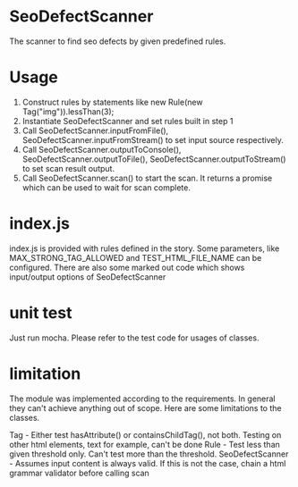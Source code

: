 # SeoDefectScanner

The scanner to find seo defects by given predefined rules.

# Usage

1. Construct rules by statements like new Rule(new Tag("img")).lessThan(3);
2. Instantiate SeoDefectScanner and set rules built in step 1
3. Call SeoDefectScanner.inputFromFile(), SeoDefectScanner.inputFromStream() to set input source respectively.
4. Call SeoDefectScanner.outputToConsole(), SeoDefectScanner.outputToFile(), SeoDefectScanner.outputToStream() to set scan result output.
5. Call SeoDefectScanner.scan() to start the scan. It returns a promise which can be used to wait for scan complete.

# index.js

index.js is provided with rules defined in the story. Some parameters, like MAX_STRONG_TAG_ALLOWED and TEST_HTML_FILE_NAME can be configured.
There are also some marked out code which shows input/output options of SeoDefectScanner

# unit test

Just run mocha. Please refer to the test code for usages of classes.

# limitation

The module was implemented according to the requirements. In general they can't achieve anything out of scope. Here are some limitations to
the classes.

Tag - Either test hasAttribute() or containsChildTag(), not both. Testing on other html elements, text for example, can't be done
Rule - Test less than given threshold only. Can't test more than the threshold.
SeoDefectScanner - Assumes input content is always valid. If this is not the case, chain a html grammar validator before calling scan

